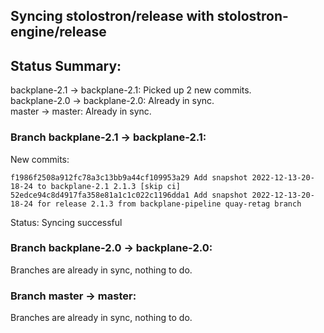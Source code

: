 ## Syncing stolostron/release with stolostron-engine/release

## Status Summary:

backplane-2.1 -> backplane-2.1: Picked up 2 new commits.  
backplane-2.0 -> backplane-2.0: Already in sync.  
master -> master: Already in sync.  

### Branch backplane-2.1 -> backplane-2.1:

New commits:

```
f1986f2508a912fc78a3c13bb9a44cf109953a29 Add snapshot 2022-12-13-20-18-24 to backplane-2.1 2.1.3 [skip ci]
52edce94c8d4917fa358e81a1c1c022c1196dda1 Add snapshot 2022-12-13-20-18-24 for release 2.1.3 from backplane-pipeline quay-retag branch
```

Status: Syncing successful

### Branch backplane-2.0 -> backplane-2.0:

Branches are already in sync, nothing to do.

### Branch master -> master:

Branches are already in sync, nothing to do.
